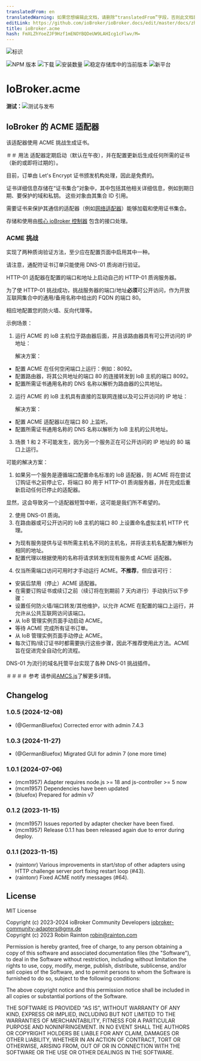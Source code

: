```yaml
---
translatedFrom: en
translatedWarning: 如果您想编辑此文档，请删除“translatedFrom”字段，否则此文档将再次自动翻译
editLink: https://github.com/ioBroker/ioBroker.docs/edit/master/docs/zh-cn/adapterref/iobroker.acme/README.md
title: ioBroker.acme
hash: FmXLZhYoeZJF9Hzf1mENOYBQDeUW9LAHIcg1cFlwv/M=
---
```

![标识](../../../en/adapterref/iobroker.acme/admin/acme.png)

![NPM 版本](https://img.shields.io/npm/v/iobroker.acme.svg)
![下载](https://img.shields.io/npm/dm/iobroker.acme.svg)
![安装数量](https://iobroker.live/badges/acme-installed.svg)
![稳定存储库中的当前版本](https://iobroker.live/badges/acme-stable.svg)
![新平台](https://nodei.co/npm/iobroker.acme.png?downloads=true)

# IoBroker.acme
**测试：**![测试与发布](https://github.com/iobroker-community-adapters/ioBroker.acme/workflows/Test%20and%20Release/badge.svg)

## IoBroker 的 ACME 适配器
该适配器使用 ACME 挑战生成证书。

＃＃ 用法
适配器定期启动（默认在午夜），并在配置更新后生成任何所需的证书（新的或即将过期的）。

目前，订单由 Let's Encrypt 证书颁发机构处理，因此是免费的。

证书详细信息存储在“证书集合”对象中，其中包括其他相关详细信息，例如到期日期、要保护的域和私钥。
这些对象由其集合 ID 引用。

需要证书来保护其通信的适配器（例如[网络适配器](https://www.npmjs.com/package/iobroker.web)）能够加载和使用证书集合。

存储和使用由[核心 ioBroker 控制器](https://www.npmjs.com/package/iobroker.js-controller) 包含的接口处理。

### ACME 挑战
实现了两种质询验证方法，至少应在配置页面中启用其中一种。

请注意，通配符证书订单只能使用 DNS-01 质询进行验证。

HTTP-01
适配器在配置的端口和地址上启动自己的 HTTP-01 质询服务器。

为了使 HTTP-01 挑战成功，挑战服务器的端口/地址**必须**可公开访问，作为开放互联网集合中的通用/备用名称中给出的 FQDN 的端口 80。

相应地配置您的防火墙、反向代理等。

示例场景：

1. 运行 ACME 的 IoB 主机位于路由器后面，并且该路由器具有可公开访问的 IP 地址：

    解决方案：

- 配置 ACME 在任何空闲端口上运行：例如：8092。
- 配置路由器，将其公共地址的端口 80 的连接转发到 IoB 主机的端口 8092。
- 配置所需证书通用名称的 DNS 名称以解析为路由器的公共地址。

2. 运行 ACME 的 IoB 主机具有直接的互联网连接以及可公开访问的 IP 地址：

    解决方案：

- 配置 ACME 适配器以在端口 80 上监听。
- 配置所需证书通用名称的 DNS 名称以解析为 IoB 主机的公共地址。

3. 场景 1 和 2 不可能发生，因为另一个服务正在可公开访问的 IP 地址的 80 端口上运行。

可能的解决方案：

1. 如果另一个服务是遵循端口配置命名标准的 IoB 适配器，则 ACME 将在尝试订购证书之前停止它，将端口 80 用于 HTTP-01 质询服务器，并在完成后重新启动任何已停止的适配器。

显然，这会导致另一个适配器短暂中断，这可能是我们所不希望的。

2. 使用 DNS-01 质询。
3. 在路由器或可公开访问的 IoB 主机的端口 80 上设置命名虚拟主机 HTTP 代理。

- 为现有服务提供与证书所需主机名不同的主机名，并将该主机名配置为解析为相同的地址。
- 配置代理以根据使用的名称将请求转发到现有服务或 ACME 适配器。

4. 仅当所需端口访问可用时才手动运行 ACME。**不推荐**，但应该可行：

- 安装后禁用（停止）ACME 适配器。
- 在需要订购证书或续订之前（续订将在到期前 7 天内进行）手动执行以下步骤：
- 设置任何防火墙/端口转发/其他维护，以允许 ACME 在配置的端口上运行，并允许从公共互联网访问该端口。
- 从 IoB 管理实例页面手动启动 ACME。
- 等待 ACME 完成所有证书订单。
- 从 IoB 管理实例页面手动停止 ACME。
- 每次订购/续订证书时都需要执行这些步骤，因此不推荐使用此方法。ACME 旨在促进完全自动化的流程。

DNS-01
为流行的域名托管平台实现了各种 DNS-01 挑战插件。

＃＃＃＃ 参考
请参阅[AMCS.js](https://www.npmjs.com/package/acme)了解更多详情。

## Changelog

<!--
    Placeholder for the next version (at the beginning of the line):
    ### **WORK IN PROGRESS**
-->
### 1.0.5 (2024-12-08)

- (@GermanBluefox) Corrected error with admin 7.4.3

### 1.0.3 (2024-11-27)

- (@GermanBluefox) Migrated GUI for admin 7 (one more time)

### 1.0.1 (2024-07-06)

- (mcm1957) Adapter requires node.js >= 18 and js-controller >= 5 now
- (mcm1957) Dependencies have been updated
- (bluefox) Prepared for admin v7

### 0.1.2 (2023-11-15)

- (mcm1957) Issues reported by adapter checker have been fixed.
- (mcm1957) Release 0.1.1 has been released again due to error during deploy.

### 0.1.1 (2023-11-15)

- (raintonr) Various improvements in start/stop of other adapters using HTTP challenge server port fixing restart loop (#43).
- (raintonr) Fixed ACME notify messages (#64).

## License

MIT License

Copyright (c) 2023-2024 ioBroker Community Developers <iobroker-community-adapters@gmx.de>  
Copyright (c) 2023 Robin Rainton <robin@rainton.com>

Permission is hereby granted, free of charge, to any person obtaining a copy
of this software and associated documentation files (the "Software"), to deal
in the Software without restriction, including without limitation the rights
to use, copy, modify, merge, publish, distribute, sublicense, and/or sell
copies of the Software, and to permit persons to whom the Software is
furnished to do so, subject to the following conditions:

The above copyright notice and this permission notice shall be included in all
copies or substantial portions of the Software.

THE SOFTWARE IS PROVIDED "AS IS", WITHOUT WARRANTY OF ANY KIND, EXPRESS OR
IMPLIED, INCLUDING BUT NOT LIMITED TO THE WARRANTIES OF MERCHANTABILITY,
FITNESS FOR A PARTICULAR PURPOSE AND NONINFRINGEMENT. IN NO EVENT SHALL THE
AUTHORS OR COPYRIGHT HOLDERS BE LIABLE FOR ANY CLAIM, DAMAGES OR OTHER
LIABILITY, WHETHER IN AN ACTION OF CONTRACT, TORT OR OTHERWISE, ARISING FROM,
OUT OF OR IN CONNECTION WITH THE SOFTWARE OR THE USE OR OTHER DEALINGS IN THE
SOFTWARE.